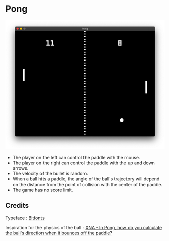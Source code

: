 # Pong

![ScreenShot](/05_Pong/ScreenShot.png?raw=true "Screenshot of the Pong game")

- The player on the left can control the paddle with the mouse.
- The player on the right can control the paddle with the up and down arrows.
- The velocity of the bullet is random.
- When a ball hits a paddle, the angle of the ball's trajectory will depend on the distance from the point of collision with the center of the paddle.
- The game has no score limit.

## Credits
Typeface : [Bitfonts](http://www.mattlag.com/bitfonts/)

Inspiration for the physics of the ball : [XNA - In Pong, how do you calculate the ball's direction when it bounces off the paddle?](https://gamedev.stackexchange.com/questions/4253/in-pong-how-do-you-calculate-the-balls-direction-when-it-bounces-off-the-paddl)
